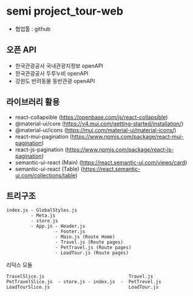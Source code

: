 # semi project_tour-web
- 협업툴 : github


## 오픈 API
- 한국관광공사 국내관광지정보 openAPI
- 한국관광공사 두루누비 openAPI
- 강원도 반려동물 동반관광 openAPI

## 라이브러리 활용
- react-collapsible (https://openbase.com/js/react-collapsible)
- @material-ui/core (https://v4.mui.com/getting-started/installation/)
- @material-ui/icons (https://mui.com/material-ui/material-icons/)
- react-mui-pagination (https://www.npmjs.com/package/react-mui-pagination)
- react-js-pagination (https://www.npmjs.com/package/react-js-pagination)
- semantic-ui-react (Main) (https://react.semantic-ui.com/views/card)
- semantic-ui-react (Table) (https://react.semantic-ui.com/collections/table)

## 트리구조
```
index.js - GlobalStyles.js
         - Meta.js
         - store.js
         - App.js - Header.js
                  - Footer.js 
                  - Main.js (Route Home)
                  - Travel.js (Route pages)
                  - PetTravel.js (Route pages)
                  - LoadTour.js (Route pages)
```
리덕스 모듈
```
TravelSlice.js                               Travel.js
PetTravelSlice.js  - store.js - index.js  -  PetTrevel.js
LoadTourSlice.js                             LoadTour.js
```